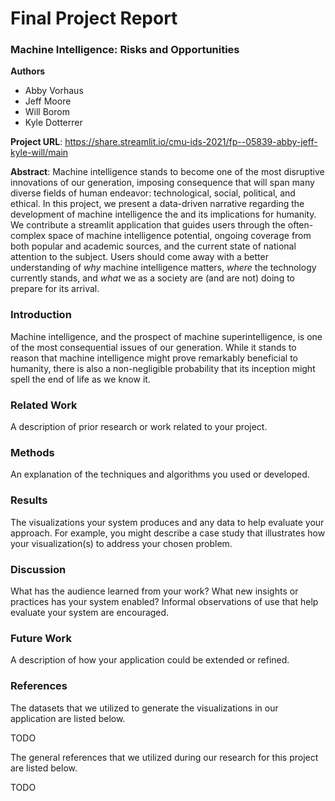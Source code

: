 # Final Project Report

### Machine Intelligence: Risks and Opportunities

**Authors**

- Abby Vorhaus
- Jeff Moore
- Will Borom
- Kyle Dotterrer

**Project URL**: https://share.streamlit.io/cmu-ids-2021/fp--05839-abby-jeff-kyle-will/main

**Abstract**: Machine intelligence stands to become one of the most disruptive innovations of our generation, imposing consequence that will span many diverse fields of human endeavor: technological, social, political, and ethical. In this project, we present a data-driven narrative regarding the development of machine intelligence the and its implications for humanity. We contribute a streamlit application that guides users through the often-complex space of machine intelligence potential, ongoing coverage from both popular and academic sources, and the current state of national attention to the subject. Users should come away with a better understanding of _why_ machine intelligence matters, _where_ the technology currently stands, and _what_ we as a society are (and are not) doing to prepare for its arrival.

### Introduction

Machine intelligence, and the prospect of machine superintelligence, is one of the most consequential issues of our generation. While it stands to reason that machine intelligence might prove remarkably beneficial to humanity, there is also a non-negligible probability that its inception might spell the end of life as we know it.

### Related Work

A description of prior research or work related to your project.

### Methods

An explanation of the techniques and algorithms you used or developed.

### Results

The visualizations your system produces and any data to help evaluate your approach. For example, you might describe a case study that illustrates how your visualization(s) to address your chosen problem.

### Discussion

What has the audience learned from your work? What new insights or practices has your system enabled? Informal observations of use that help evaluate your system are encouraged.

### Future Work

A description of how your application could be extended or refined.

### References

The datasets that we utilized to generate the visualizations in our application are listed below.

TODO

The general references that we utilized during our research for this project are listed below.

TODO

